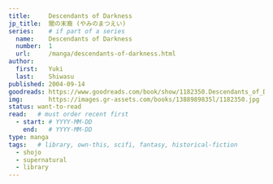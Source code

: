 ```yaml
---
title:     Descendants of Darkness
jp_title:  闇の末裔 (やみのまつえい)
series:    # if part of a series
  name:    Descendants of Darkness
  number:  1
  url:     /manga/descendants-of-darkness.html
author: 
  first:   Yuki
  last:    Shiwasu
published: 2004-09-14 
goodreads: https://www.goodreads.com/book/show/1182350.Descendants_of_Darkness_Volume_1
img:       https://images.gr-assets.com/books/1388989835l/1182350.jpg
status: want-to-read
read:   # must order recent first
  - start: # YYYY-MM-DD 
    end:   # YYYY-MM-DD
type: manga
tags:   # library, own-this, scifi, fantasy, historical-fiction
  - shojo
  - supernatural
  - library
---
```





